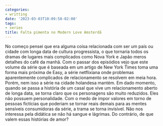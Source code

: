 ```yaml
---
categories:
- writting
date: '2023-03-03T10:09:58-02:00'
tags:
- series
title: Falta pimenta no Modern Love Amsterdã
---
```


No começo pensei que era alguma coisa relacionada com ser um país ou cidade com longa data de cultura progressista, o que tornaria todos os dramas de lugares mais complicados como Nova York e Japão meros detalhes do café da manhã. Com o passar dos episódios vejo que este volume da série que é baseada em um artigo de New York Times toma uma forma mais próxima de Easy, a série netflixiana onde problemas aparentemente complicados de relacionamento se resolvem em meia hora. Porém, nem isso a série na cidade holandesa mantém. Em dado momento, quando se passa a história de um casal que vive um relacionamento aberto de longa data, se torna claro que os personagens são muito reduzidos. Eles não possuem personalidade. Com o medo de impor valores em torno de pessoas fictícias que poderiam se tornar reais demais para as mentes sensíveis consumidoras da série, a trama se torna invisível. Não nos interessa pela didática se não há sangue e lágrimas. Do contrário, de que valem essas histórias de amor?